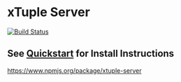 # xTuple Server
[![Build Status](https://magnum.travis-ci.com/xtuple/xtuple-server.svg?token=gns5sJtFWu8Pk688aPh7)](https://magnum.travis-ci.com/xtuple/xtuple-server)

## See [Quickstart](https://github.com/xtuple/xtuple-server/wiki/0.-Quickstart) for Install Instructions

https://www.npmjs.org/package/xtuple-server

